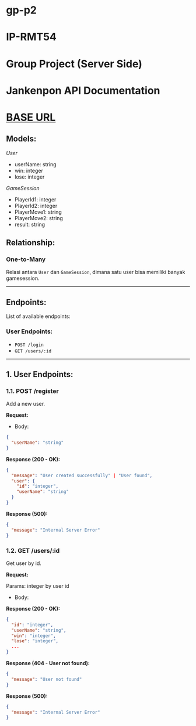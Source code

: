 # gp-p2

# IP-RMT54

<!-- [![Open in Visual Studio Code](https://classroom.github.com/assets/open-in-vscode-2e0aaae1b6195c2367325f4f02e2d04e9abb55f0b24a779b69b11b9e10269abc.svg)](https://classroom.github.com/online_ide?assignment_repo_id=16526947&assignment_repo_type=AssignmentRepo) -->

# Group Project (Server Side)

# Jankenpon API Documentation

#  [BASE URL](https://jankenpon.alifnaufaldo.online/)

## Models:

_User_

- userName: string
- win: integer
- lose: integer

_GameSession_

- PlayerId1: integer
- PlayerId2: integer
- PlayerMove1: string
- PlayerMove2: string
- result: string

## Relationship:

### **One-to-Many**

Relasi antara `User` dan `GameSession`, dimana satu user bisa memiliki banyak gamesession.

---

## Endpoints:

List of available endpoints:

### User Endpoints:

- `POST /login`
- `GET /users/:id`

---

## 1. User Endpoints:

### 1.1. POST /register

Add a new user.

**Request:**

- Body:

```json
{
  "userName": "string"
}
```

**Response (200 - OK):**

```json
{
  "message": "User created successfully" | "User found",
  "user": {
    "id": "integer",
    "userName": "string"
  }
}
```

**Response (500):**

```json
{
  "message": "Internal Server Error"
}
```

### 1.2. GET /users/:id

Get user by id.

**Request:**

Params: integer by user id

- Body:

**Response (200 - OK):**

```json
{
  "id": "integer",
  "userName": "string",
  "win": "integer",
  "lose": "integer",
  ...
}
```

**Response (404 - User not found):**

```json
{
  "message": "User not found"
}
```

**Response (500):**

```json
{
  "message": "Internal Server Error"
}
```